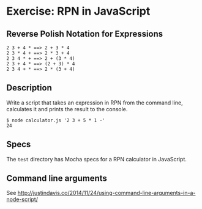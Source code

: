 # Exercise: RPN in JavaScript

## Reverse Polish Notation for Expressions

```
2 3 + 4 * ==> 2 + 3 * 4
2 3 * 4 + ==> 2 * 3 + 4
2 3 4 * + ==> 2 + (3 * 4)
2 3 + 4 * ==> (2 + 3) * 4
2 3 4 + * ==> 2 * (3 + 4)
```


## Description

Write a script that takes an expression in RPN from the command line, calculates it
and prints the result to the console.

```
$ node calculator.js '2 3 + 5 * 1 -'
24
```

## Specs

The `test` directory has Mocha specs for a RPN calculator in JavaScript.

## Command line arguments

See http://justindavis.co/2014/11/24/using-command-line-arguments-in-a-node-script/
